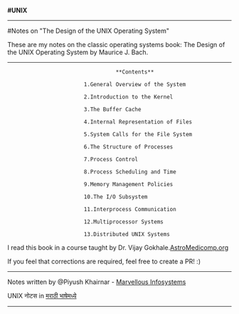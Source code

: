**#UNIX**
*********************************************************************************************************************
#Notes on "The Design of the UNIX Operating System"

These are my notes on the classic operating systems book: The Design of the UNIX Operating System by Maurice J. Bach.

*********************************************************************************************************************

                                      **Contents**

                            1.General Overview of the System
                            
                            2.Introduction to the Kernel
                            
                            3.The Buffer Cache
                            
                            4.Internal Representation of Files
                            
                            5.System Calls for the File System
                            
                            6.The Structure of Processes
                            
                            7.Process Control
                            
                            8.Process Scheduling and Time
                            
                            9.Memory Management Policies
                            
                            10.The I/O Subsystem
                            
                            11.Interprocess Communication
                            
                            12.Multiprocessor Systems

                            13.Distributed UNIX Systems


I read this book in a course taught by Dr. Vijay Gokhale.[AstroMedicomp.org](http://astromedicomp.org)


If you feel that corrections are required, feel free to create a PR! :)

**********************************************************************************************************************

Notes written by @Piyush Khairnar - [Marvellous Infosystems](https://www.marvellousinfosystems.com)

UNIX नोटस in [मराठी भाषेमध्ये ](https://drive.google.com/file/d/1EiP5usaIOX_Be0xIuqR9A2ouRwbq7Y1k/view?usp=share_link)

**********************************************************************************************************************
    
